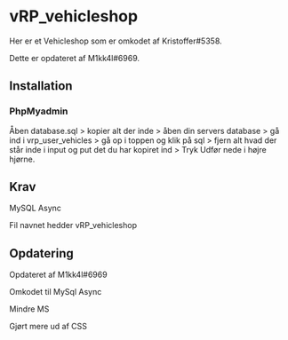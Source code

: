 # vRP_vehicleshop
Her er et Vehicleshop som er omkodet af Kristoffer#5358. 

Dette er opdateret af M1kk4l#6969.

## Installation
### PhpMyadmin
Åben database.sql > kopier alt der inde > åben din servers database > gå ind i vrp_user_vehicles > gå op i toppen og klik på sql > fjern alt hvad der står inde i input og put det du har kopiret ind > Tryk Udfør nede i højre hjørne.

## Krav
MySQL Async

Fil navnet hedder vRP_vehicleshop

## Opdatering
Opdateret af M1kk4l#6969

Omkodet til MySql Async

Mindre MS

Gjørt mere ud af CSS
